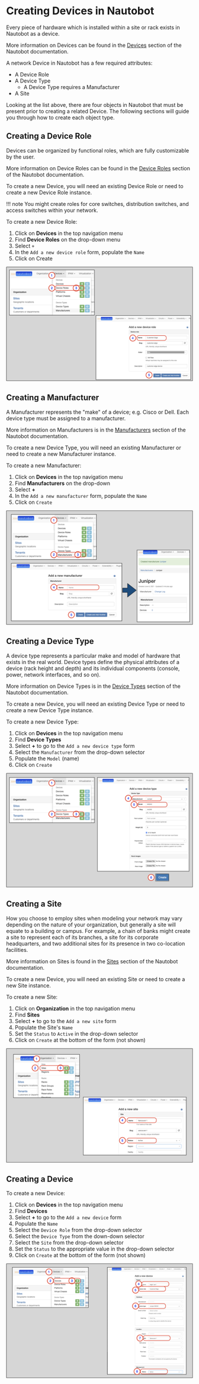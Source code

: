 # Creating Devices in Nautobot

Every piece of hardware which is installed within a site or rack exists in Nautobot as a device.

More information on Devices can be found in the [Devices](../../core-functionality/devices.md#devices) section of the Nautobot documentation.

A network Device in Nautobot has a few required attributes:

* A Device Role
* A Device Type
    * A Device Type requires a Manufacturer
* A Site

Looking at the list above, there are four objects in Nautobot that must be present prior to creating a related Device.
The following sections will guide you through how to create each object type.

## Creating a Device Role

Devices can be organized by functional roles, which are fully customizable by the user.

More information on Device Roles can be found in the [Device Roles](../../core-functionality/devices.md#device-roles) section of the Nautobot documentation.

To create a new Device, you will need an existing Device Role or need to create a new Device Role instance.

!!! note
     You might create roles for core switches, distribution switches, and access switches within your network.

To create a new Device Role:

1. Click on **Devices** in the top navigation menu
2. Find **Device Roles** on the drop-down menu
3. Select `+`
4. In the `Add a new device role` form, populate the `Name`
5. Click on Create

![Create a device role](../images/getting-started-nautobot-ui/3-create-role.png)

## Creating a Manufacturer

A Manufacturer represents the "make" of a device; e.g. Cisco or Dell. Each device type must be assigned to a manufacturer.

More information on Manufacturers is in the [Manufacturers](../../core-functionality/device-types.md#manufacturers) section of the Nautobot documentation.

To create a new Device Type, you will need an existing Manufacturer or need to create a new Manufacturer instance.

To create a new Manufacturer:

1. Click on **Devices** in the top navigation menu
2. Find **Manufacturers** on the drop-down
3. Select **+**
4. In the `Add a new manufacturer` form, populate the `Name`
5. Click on `Create`

![Create a manufacturer](../images/getting-started-nautobot-ui/2-create-manufacturer.png)

## Creating a Device Type

A device type represents a particular make and model of hardware that exists in the real world.
Device types define the physical attributes of a device (rack height and depth) and its individual components (console, power, network interfaces, and so on).

More information on Device Types is in the [Device Types](../../core-functionality/device-types.md#device-types_1) section of the Nautobot documentation.

To create a new Device, you will need an existing Device Type or need to create a new Device Type instance.

To create a new Device Type:

1. Click on **Devices** in the top navigation menu
2. Find **Device Types**
3. Select **+** to go to the `Add a new device type` form
4. Select the `Manufacturer` from the drop-down selector
5. Populate the `Model` (name)
6. Click on `Create`

![Create a device type](../images/getting-started-nautobot-ui/4-create-device-type.png)

## Creating a Site

How you choose to employ sites when modeling your network may vary depending on the nature of your organization, but generally a site will equate to a building or campus.
For example, a chain of banks might create a site to represent each of its branches, a site for its corporate headquarters, and two additional sites for its presence in two co-location facilities.

More information on Sites is found in the [Sites](../../core-functionality/sites-and-racks.md#sites) section of the Nautobot documentation.

To create a new Device, you will need an existing Site or need to create a new Site instance.

To create a new Site:

1. Click on **Organization** in the top navigation menu
2. Find **Sites**
3. Select **+** to go to the `Add a new site` form
4. Populate the Site's `Name`
5. Set the `Status` to `Active` in the drop-down selector
6. Click on `Create` at the bottom of the form (not shown)

![Create a site](../images/getting-started-nautobot-ui/1-create-site.png)

## Creating a Device

To create a new Device:

1. Click on **Devices** in the top navigation menu
2. Find **Devices**
3. Select **+** to go to the `Add a new device` form
4. Populate the `Name`
5. Select the `Device Role` from the drop-down selector
6. Select the `Device Type` from the down-down selector
7. Select the `Site` from the drop-down selector
8. Set the `Status` to the appropriate value in the drop-down selector
9. Click on `Create` at the bottom of the form (not shown)

![Create a device](../images/getting-started-nautobot-ui/5-create-device.png)

